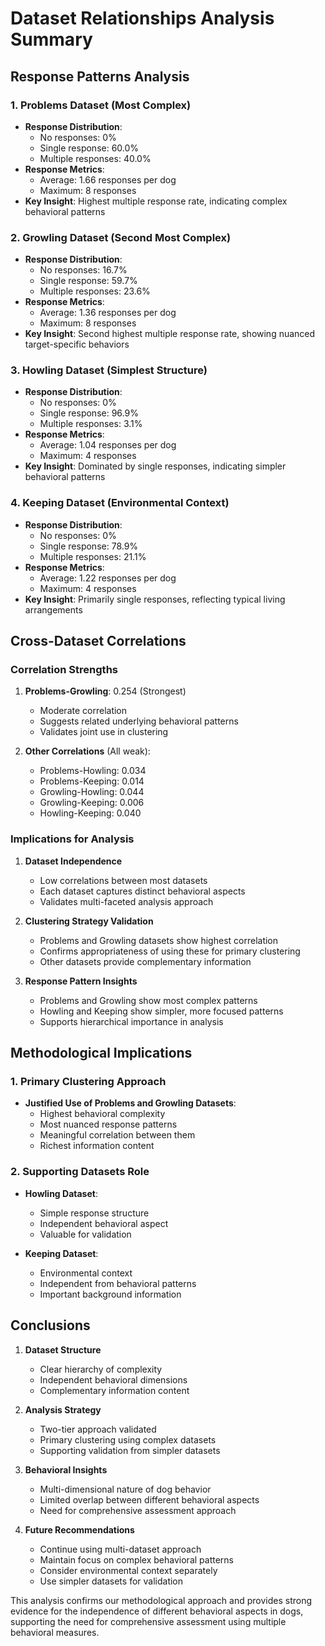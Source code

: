 # Dataset Relationships Analysis Summary

## Response Patterns Analysis

### 1. Problems Dataset (Most Complex)
- **Response Distribution**:
  * No responses: 0%
  * Single response: 60.0%
  * Multiple responses: 40.0%
- **Response Metrics**:
  * Average: 1.66 responses per dog
  * Maximum: 8 responses
- **Key Insight**: Highest multiple response rate, indicating complex behavioral patterns

### 2. Growling Dataset (Second Most Complex)
- **Response Distribution**:
  * No responses: 16.7%
  * Single response: 59.7%
  * Multiple responses: 23.6%
- **Response Metrics**:
  * Average: 1.36 responses per dog
  * Maximum: 8 responses
- **Key Insight**: Second highest multiple response rate, showing nuanced target-specific behaviors

### 3. Howling Dataset (Simplest Structure)
- **Response Distribution**:
  * No responses: 0%
  * Single response: 96.9%
  * Multiple responses: 3.1%
- **Response Metrics**:
  * Average: 1.04 responses per dog
  * Maximum: 4 responses
- **Key Insight**: Dominated by single responses, indicating simpler behavioral patterns

### 4. Keeping Dataset (Environmental Context)
- **Response Distribution**:
  * No responses: 0%
  * Single response: 78.9%
  * Multiple responses: 21.1%
- **Response Metrics**:
  * Average: 1.22 responses per dog
  * Maximum: 4 responses
- **Key Insight**: Primarily single responses, reflecting typical living arrangements

## Cross-Dataset Correlations

### Correlation Strengths
1. **Problems-Growling**: 0.254 (Strongest)
   - Moderate correlation
   - Suggests related underlying behavioral patterns
   - Validates joint use in clustering

2. **Other Correlations** (All weak):
   - Problems-Howling: 0.034
   - Problems-Keeping: 0.014
   - Growling-Howling: 0.044
   - Growling-Keeping: 0.006
   - Howling-Keeping: 0.040

### Implications for Analysis

1. **Dataset Independence**
   - Low correlations between most datasets
   - Each dataset captures distinct behavioral aspects
   - Validates multi-faceted analysis approach

2. **Clustering Strategy Validation**
   - Problems and Growling datasets show highest correlation
   - Confirms appropriateness of using these for primary clustering
   - Other datasets provide complementary information

3. **Response Pattern Insights**
   - Problems and Growling show most complex patterns
   - Howling and Keeping show simpler, more focused patterns
   - Supports hierarchical importance in analysis

## Methodological Implications

### 1. Primary Clustering Approach
- **Justified Use of Problems and Growling Datasets**:
  * Highest behavioral complexity
  * Most nuanced response patterns
  * Meaningful correlation between them
  * Richest information content

### 2. Supporting Datasets Role
- **Howling Dataset**:
  * Simple response structure
  * Independent behavioral aspect
  * Valuable for validation

- **Keeping Dataset**:
  * Environmental context
  * Independent from behavioral patterns
  * Important background information

## Conclusions

1. **Dataset Structure**
   - Clear hierarchy of complexity
   - Independent behavioral dimensions
   - Complementary information content

2. **Analysis Strategy**
   - Two-tier approach validated
   - Primary clustering using complex datasets
   - Supporting validation from simpler datasets

3. **Behavioral Insights**
   - Multi-dimensional nature of dog behavior
   - Limited overlap between different behavioral aspects
   - Need for comprehensive assessment approach

4. **Future Recommendations**
   - Continue using multi-dataset approach
   - Maintain focus on complex behavioral patterns
   - Consider environmental context separately
   - Use simpler datasets for validation

This analysis confirms our methodological approach and provides strong evidence for the independence of different behavioral aspects in dogs, supporting the need for comprehensive assessment using multiple behavioral measures.
